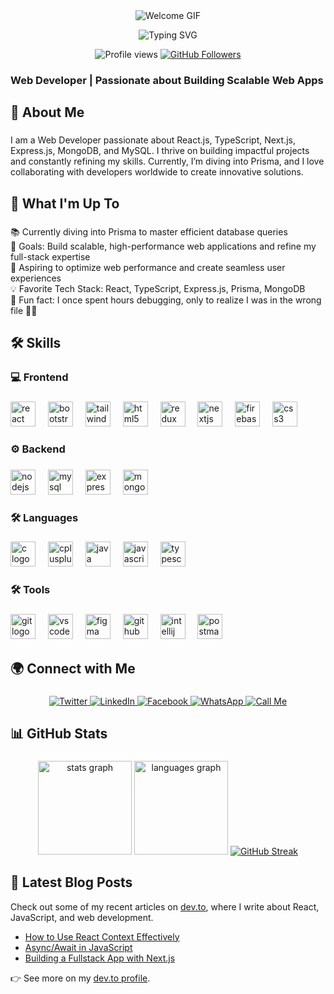 <div align="center">
  <img src="https://i.postimg.cc/j28L3tgL/Black-and-White-Gradient-Personal-Linked-In-Banner.png" alt="Welcome GIF" />
</div>
<p align="center">
  <img src="https://readme-typing-svg.herokuapp.com?font=Fira+Code&size=24&duration=4000&pause=500&color=00A0F0&center=true&width=435&lines=Hey+there!!!;It's+Md.+Minhaj+Uddin+Tapader;a+React+Developer;a+Fullstack+Developer;a+Nextjs+Developer;a+Front+End+Developer;" alt="Typing SVG" />
</p>
<p align="center">
  <img src="https://komarev.com/ghpvc/?username=tapader13&label=Profile%20views&color=0e75b6&style=flat" alt="Profile views" />
  <a href="https://github.com/tapader13?tab=followers"><img src="https://img.shields.io/github/followers/tapader13?label=Followers&style=social" alt="GitHub Followers"></a>
</p>

###

<h3 align="left">Web Developer | Passionate about Building Scalable Web Apps</h3>

###

<h2 align="left">🚀 About Me</h2>

###

<p align="left">I am a Web Developer passionate about React.js, TypeScript, Next.js, Express.js, MongoDB, and MySQL. I thrive on building impactful projects and constantly refining my skills. Currently, I’m diving into Prisma, and I love collaborating with developers worldwide to create innovative solutions.</p>

###

<h2 align="left">📌 What I'm Up To</h2>

###

<p align="left">📚 Currently diving into Prisma to master efficient database queries  <br>🎯 Goals: Build scalable, high-performance web applications and refine my full-stack expertise  <br>🚀 Aspiring to optimize web performance and create seamless user experiences  <br>💡 Favorite Tech Stack: React, TypeScript, Express.js, Prisma, MongoDB  <br>🎲 Fun fact: I once spent hours debugging, only to realize I was in the wrong file 🤦‍♂️</p>

###

<h2 align="left">🛠️ Skills</h2>

###

<h3 align="left">💻 Frontend</h3>

###

<div align="left">
  <img src="https://cdn.jsdelivr.net/gh/devicons/devicon/icons/react/react-original.svg" height="40" alt="react logo"  />
  <img width="12" />
  <img src="https://cdn.jsdelivr.net/gh/devicons/devicon/icons/bootstrap/bootstrap-original.svg" height="40" alt="bootstrap logo"  />
  <img width="12" />
  <img src="https://cdn.simpleicons.org/tailwindcss/06B6D4" height="40" alt="tailwindcss logo"  />
  <img width="12" />
  <img src="https://cdn.jsdelivr.net/gh/devicons/devicon/icons/html5/html5-original.svg" height="40" alt="html5 logo"  />
  <img width="12" />
  <img src="https://cdn.jsdelivr.net/gh/devicons/devicon/icons/redux/redux-original.svg" height="40" alt="redux logo"  />
  <img width="12" />
  <img src="https://skillicons.dev/icons?i=nextjs" height="40" alt="nextjs logo"  />
  <img width="12" />
  <img src="https://cdn.jsdelivr.net/gh/devicons/devicon/icons/firebase/firebase-plain.svg" height="40" alt="firebase logo"  />
  <img width="12" />
  <img src="https://cdn.jsdelivr.net/gh/devicons/devicon/icons/css3/css3-original.svg" height="40" alt="css3 logo"  />
</div>

###

<h3 align="left">⚙️ Backend</h3>

###

<div align="left">
  <img src="https://cdn.jsdelivr.net/gh/devicons/devicon/icons/nodejs/nodejs-original.svg" height="40" alt="nodejs logo"  />
  <img width="12" />
  <img src="https://cdn.jsdelivr.net/gh/devicons/devicon/icons/mysql/mysql-original.svg" height="40" alt="mysql logo"  />
  <img width="12" />
  <img src="https://cdn.simpleicons.org/express/000000" height="40" alt="express logo"  />
  <img width="12" />
  <img src="https://cdn.jsdelivr.net/gh/devicons/devicon/icons/mongodb/mongodb-original.svg" height="40" alt="mongodb logo"  />
</div>

###

<h3 align="left">🛠️ Languages</h3>

###

<div align="left">
  <img src="https://cdn.jsdelivr.net/gh/devicons/devicon/icons/c/c-original.svg" height="40" alt="c logo"  />
  <img width="12" />
  <img src="https://cdn.jsdelivr.net/gh/devicons/devicon/icons/cplusplus/cplusplus-original.svg" height="40" alt="cplusplus logo"  />
  <img width="12" />
  <img src="https://skillicons.dev/icons?i=java" height="40" alt="java logo"  />
  <img width="12" />
  <img src="https://cdn.simpleicons.org/javascript/F7DF1E" height="40" alt="javascript logo"  />
  <img width="12" />
  <img src="https://cdn.simpleicons.org/typescript/3178C6" height="40" alt="typescript logo"  />
</div>

###

<h3 align="left">🛠️ Tools</h3>

###

<div align="left">
  <img src="https://cdn.jsdelivr.net/gh/devicons/devicon/icons/git/git-original.svg" height="40" alt="git logo"  />
  <img width="12" />
  <img src="https://cdn.jsdelivr.net/gh/devicons/devicon/icons/vscode/vscode-original.svg" height="40" alt="vscode logo"  />
  <img width="12" />
  <img src="https://cdn.jsdelivr.net/gh/devicons/devicon/icons/figma/figma-original.svg" height="40" alt="figma logo"  />
  <img width="12" />
  <img src="https://cdn.jsdelivr.net/gh/devicons/devicon/icons/github/github-original.svg" height="40" alt="github logo"  />
  <img width="12" />
  <img src="https://cdn.jsdelivr.net/gh/devicons/devicon/icons/intellij/intellij-original.svg" height="40" alt="intellij logo"  />
  <img width="12" />
  <img src="https://cdn.simpleicons.org/postman/FF6C37" height="40" alt="postman logo"  />
</div>

###

<h2 align="left">🌍 Connect with Me</h2>

###

<p align="center">
  <a href="https://x.com/MinhajTapader" target="blank">
    <img src="https://img.shields.io/badge/Twitter-%231DA1F2.svg?style=for-the-badge&logo=twitter&logoColor=white" alt="Twitter" />
  </a>
  <a href="https://www.linkedin.com/in/minhaj-uddin-5b1a20338/" target="blank">
    <img src="https://img.shields.io/badge/LinkedIn-%230A66C2.svg?style=for-the-badge&logo=linkedin&logoColor=white" alt="LinkedIn" />
  </a>
  <a href="https://fb.com/profile.php?id=100075376118027" target="blank">
    <img src="https://img.shields.io/badge/Facebook-%231877F2.svg?style=for-the-badge&logo=facebook&logoColor=white" alt="Facebook" />
  </a>
  <a href="https://wa.me/8801786224382" target="blank">
    <img src="https://img.shields.io/badge/WhatsApp-%25D366.svg?style=for-the-badge&logo=whatsapp&logoColor=white" alt="WhatsApp" />
  </a>
 <a href="" target="blank">
   <img src="https://img.shields.io/badge/📞%20Call%20Me-+880--1786--224382-green?style=for-the-badge&logo=phone&logoColor=white" alt="Call Me" />
   </a>
</p>

###

<h2 align="left">📊 GitHub Stats </h2>

###

<div align="center">
  <img src="https://github-readme-stats.vercel.app/api?username=tapader13&hide_title=false&hide_rank=false&show_icons=true&include_all_commits=true&count_private=true&disable_animations=false&theme=dracula&locale=en&hide_border=false&order=1" height="150" alt="stats graph"  />
  <img src="https://github-readme-stats.vercel.app/api/top-langs?username=tapader13&locale=en&hide_title=false&layout=compact&card_width=320&langs_count=5&theme=dracula&hide_border=false&order=2" height="150" alt="languages graph"  />
  <a href="https://git.io/streak-stats">
  <img src="https://nirzak-streak-stats.vercel.app?user=tapader13&theme=dark" alt="GitHub Streak" />
</a>
</div>

###

<h2 align="left">📝 Latest Blog Posts</h2>

<p align="left">
  Check out some of my recent articles on <a href="https://dev.to/tapader13" target="_blank">dev.to</a>, where I write about React, JavaScript, and web development.
</p>

<ul>
  <li><a href="https://dev.to/tapader13/how-to-use-react-context-effectively-1abc" target="_blank">How to Use React Context Effectively</a></li>
  <li><a href="https://dev.to/tapader13/async-await-in-javascript-xyz" target="_blank">Async/Await in JavaScript</a></li>
  <li><a href="https://dev.to/tapader13/building-a-fullstack-app-with-nextjs-123" target="_blank">Building a Fullstack App with Next.js</a></li>
</ul>

<p align="left">
  👉 See more on my <a href="https://dev.to/tapader13" target="_blank">dev.to profile</a>.
</p>

